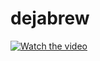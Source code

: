 # dejabrew
[![Watch the video](https://img.youtube.com/vi/4ZutWdy9tyo/hqdefault.jpg)]([https://youtu.be/T-D1KVIuvjA](https://youtu.be/4ZutWdy9tyo))
